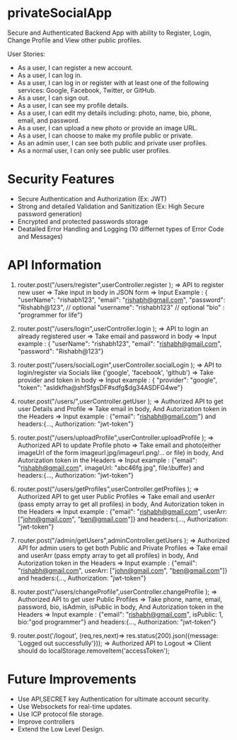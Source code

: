 # privateSocialApp
Secure and Authenticated Backend App with ability to Register, Login, Change Profile and View other public profiles.

User Stories:
* As a user, I can register a new account.
* As a user, I can log in.
* As a user, I can log in or register with at least one of the following services: Google, Facebook,
Twitter, or GitHub.
* As a user, I can sign out.
* As a user, I can see my profile details.
* As a user, I can edit my details including: photo, name, bio, phone, email, and password.
* As a user, I can upload a new photo or provide an image URL.
* As a user, I can choose to make my profile public or private.
* As an admin user, I can see both public and private user profiles.
* As a normal user, I can only see public user profiles.

# Security Features
* Secure Authentication and Authorization (Ex: JWT)
* Strong and detailed Validation and Sanitization (Ex: High Secure password generation)
* Encrypted and protected passwords storage
* Deatailed Error Handling and Logging (10 differnet types of Error Code and Messages)

# API Information
1. router.post("/users/register",userController.register ); => API to register new user => Take input in body in JSON form => Input Example : { "userName": "rishabh123", "email": "rishabh@gmail.com", "password": "Rishabh@123", // optional "username": "rishabh123" // optional "bio" : "programmer for life"}

2. router.post("/users/login",userController.login ); => API to login an already registered user => Take email and password in body => Input example : { "userName": "rishabh123", "email": "rishabh@gmail.com", "password": "Rishabh@123"}

3. router.post("/users/socialLogin",userController.socialLogin ); => API to login/register via Socials like ('google', 'facebook', 'github') => Take provider and token in body => Input example : { "provider": "google", "token": "asldkfha@shfSfgsDF#sdfg$dg34ASDFG4we"}

4. router.post("/users/",userController.getUser ); => Authorized API to get user Details and Profile => Take email in body, And Autorization token in the Headers => Input example : {"email": "rishabh@gmail.com"} and headers:{..., Authorization: "jwt-token"}

5. router.post("/users/uploadProfile",userController.uploadProfile ); => Authorized API to update Profile photo => Take email and photo(either imageUrl of the form imageurl.jpg/imageurl.png/... or file) in body, And Autorization token in the Headers => Input example : {"email": "rishabh@gmail.com", imageUrl: "abc46fg.jpg", file:\\buffer} and headers:{..., Authorization: "jwt-token"}

6. router.post("/users/getProfiles",userController.getProfiles ); => Authorized API to get user Public Profiles => Take email and userArr (pass empty array to get all profiles) in body, And Autorization token in the Headers => Input example : {"email": "rishabh@gmail.com", userArr: ["john@gmail.com", "ben@gmail.com"]} and headers:{..., Authorization: "jwt-token"}

7. router.post("/admin/getUsers",adminController.getUsers ); => Authorized API for admin users to get both Public and Private Profiles => Take email and userArr (pass empty array to get all profiles) in body, And Autorization token in the Headers => Input example : {"email": "rishabh@gmail.com", userArr: ["john@gmail.com", "ben@gmail.com"]} and headers:{..., Authorization: "jwt-token"}

6. router.post("/users/changeProfile",userController.changeProfile ); => Authorized API to get user Public Profiles => Take  phone, name, email, password, bio, isAdmin, isPublic in body, And Autorization token in the Headers => Input example : {"email": "rishabh@gmail.com", isPublic: 1, bio:"god programmer"} and headers:{..., Authorization: "jwt-token"}

7. router.post('/logout', (req,res,next)=> res.status(200).json({message: 'Logged out successfully'})); => Authorized API to Logout => Client should do localStorage.removeItem('accessToken'); 


# Future Improvements
* Use API,SECRET key Authentication for ultimate account security.
* Use Websockets for real-time updates.
* Use ICP protocol file storage.
* Improve controllers
* Extend the Low Level Design.
